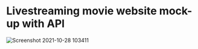# Livestreaming movie website mock-up with API
![Screenshot 2021-10-28 103411](https://user-images.githubusercontent.com/65537102/139183158-9c939f69-a706-4b6d-a426-ab627763374a.png)
